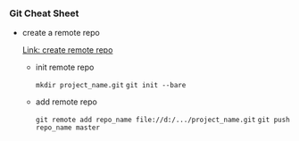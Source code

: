 ### Git Cheat Sheet

- create a remote repo

	[Link: create remote repo](http://thelucid.com/2008/12/02/git-setting-up-a-remote-repository-and-doing-an-initial-push/)

	- init remote repo

		`mkdir project_name.git`
		`git init --bare`

	- add remote repo

		`git remote add repo_name file://d:/.../project_name.git`
		`git push repo_name master`

